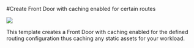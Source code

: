 #Create Front Door with caching enabled for certain routes

<a href="https://portal.azure.com/#create/Microsoft.Template/uri/https%3A%2F%2Fraw.githubusercontent.com%2FAzure%2Fazure-quickstart-templates%2Fmaster%2F201-front-door-create-caching%2Fazuredeploy.json" target="_blank">
    <img src="http://azuredeploy.net/deploybutton.png"/>
</a>
</a>

This template creates a Front Door with caching enabled for the defined routing configuration thus caching any static assets for your workload.
